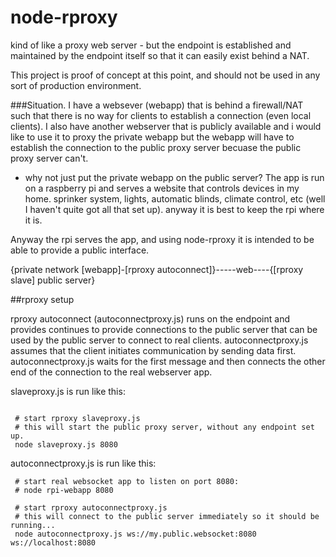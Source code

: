 # node-rproxy
kind of like a proxy web server - but the endpoint is established and maintained by the endpoint itself so that it can easily exist behind a NAT. 

This project is proof of concept at this point, and should not be used in any sort of production environment.

###Situation.
I have a websever (webapp) that is behind a firewall/NAT such that there is no way for clients to establish a connection (even local clients).
I also have another webserver that is publicly available and i would like to use it to proxy the private webapp but the webapp will
have to establish the connection to the public proxy server becuase the public proxy server can't.

 - why not just put the private webapp on the public server? The app is run on a raspberry pi and serves a website that controls devices 
 in my home. sprinker system, lights, automatic blinds, climate control, etc (well I haven't quite got all that set up). anyway it is 
 best to keep the rpi where it is.
 
Anyway the rpi serves the app, and using node-rproxy it is intended to be able to provide a public interface. 



{private network [webapp]-[rproxy autoconnect]}-----web----{[rproxy slave] public server}
 
##rproxy setup

rproxy autoconnect (autoconnectproxy.js) runs on the endpoint and provides continues to provide connections to the public server that can 
be used by the public server to connect to real clients. autoconnectproxy.js assumes that the client initiates communication by sending data first. autoconnectproxy.js waits for the first message and then connects the other end of the connection to the real webserver app. 


slaveproxy.js is run like this: 
```

 # start rproxy slaveproxy.js
 # this will start the public proxy server, without any endpoint set up.
 node slaveproxy.js 8080
```

autoconnectproxy.js is run like this: 
```
 # start real websocket app to listen on port 8080:
 # node rpi-webapp 8080
 
 # start rproxy autoconnectproxy.js
 # this will connect to the public server immediately so it should be running...
 node autoconnectproxy.js ws://my.public.websocket:8080 ws://localhost:8080
```


